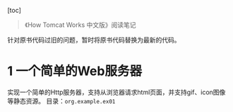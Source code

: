 [toc]
>《How Tomcat Works 中文版》阅读笔记

针对原书代码过旧的问题，暂时将原书代码替换为最新的代码。

# 1 一个简单的Web服务器
实现一个简单的Http服务器，支持从浏览器请求html页面，并支持gif、icon图像等静态资源。
目录：`org.example.ex01`

